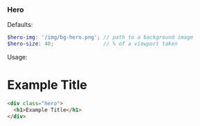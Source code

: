 ### Hero

Defaults:

```scss
$hero-img: '/img/bg-hero.png'; // path to a background image
$hero-size: 40;                // % of a viewport taken
```

Usage:

<div class="example">
  <div class="hero">
    <h1>Example Title</h1>
  </div>
</div>

```html
<div class="hero">
  <h1>Example Title</h1>
</div>
```
